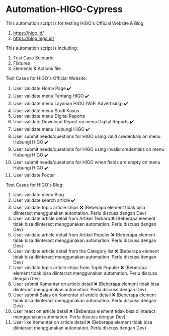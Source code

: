 # Automation-HIGO-Cypress

This automation script is for testing HIGO's Official Website & Blog
1. https://higo.id/
2. https://blog.higo.id/

This automation script is including:
1. Test Case Scenario
2. Fixtures
3. Elements & Actions file

Test Cases for HIGO's Official Website:
1. User validate Home Page ✔️
2. User validate menu Tentang HIGO ✔️
3. User validate menu Layanan HIGO (WiFi Advertising) ✔️
4. User validate menu Studi Kasus 
5. User validate menu Digital Reports
6. User validate Download Report on menu Digital Reports ✔️
7. User validate menu Hubungi HIGO ✔️
8. User submit needs/questions for HIGO using valid credentials on menu Hubungi HIGO ✔️
9. User submit needs/questions for HIGO using invalid credentials on menu Hubungi HIGO ✔️
10. User submit needs/questions for HIGO when fields are empty on menu Hubungi HIGO ✔️
11. User validate Footer

Test Cases for HIGO's Blog:
1. User validate menu Blog 
2. User validate search article ✔️
3. User validate topic article chips ❌ (Beberapa element tidak bisa diinteract menggunakan automation. Perlu discuss dengan Dev)
4. User validate article detail from Artikel Terbaru ❌ (Beberapa element tidak bisa diinteract menggunakan automation. Perlu discuss dengan Dev)
5. User validate article detail from Artikel Populer ❌ (Beberapa element tidak bisa diinteract menggunakan automation. Perlu discuss dengan Dev)
6. User validate article detail from the Category list ❌ (Beberapa element tidak bisa diinteract menggunakan automation. Perlu discuss dengan Dev)
7. User validate topic article chips from Topik Populer ❌ (Beberapa element tidak bisa diinteract menggunakan automation. Perlu discuss dengan Dev)
8. User submit Komentar on article detail ❌ (Beberapa element tidak bisa diinteract menggunakan automation. Perlu discuss dengan Dev)
9. User submit Balas on Komentar of article detail ❌ (Beberapa element tidak bisa diinteract menggunakan automation. Perlu discuss dengan Dev)
10. User react on article detail ❌ (Beberapa element tidak bisa diinteract menggunakan automation. Perlu discuss dengan Dev)
11. User like Komentar on article detail ❌ (Beberapa element tidak bisa diinteract menggunakan automation. Perlu discuss dengan Dev)
